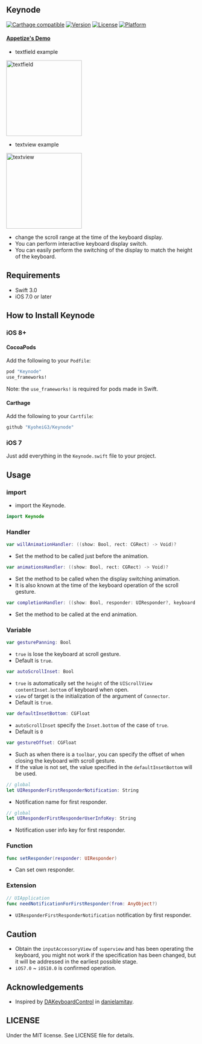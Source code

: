 Keynode
---

[![Carthage compatible](https://img.shields.io/badge/Carthage-compatible-4BC51D.svg?style=flat)](https://github.com/Carthage/Carthage)
[![Version](https://img.shields.io/cocoapods/v/Keynode.svg?style=flat)](http://cocoadocs.org/docsets/Keynode)
[![License](https://img.shields.io/cocoapods/l/Keynode.svg?style=flat)](http://cocoadocs.org/docsets/Keynode)
[![Platform](https://img.shields.io/cocoapods/p/Keynode.svg?style=flat)](http://cocoadocs.org/docsets/Keynode)

#### [Appetize's Demo](https://appetize.io/app/qzmvwjv8m23nn7vkepb9j5bjbw)

* textfield example
<p><img src="https://github.com/KyoheiG3/assets/blob/master/Keynode/textfield.gif" alt="textfield" width="200" /></p>

* textview example
<p><img src="https://github.com/KyoheiG3/assets/blob/master/Keynode/textview.gif" alt="textview" width="200" /></p>

* change the scroll range at the time of the keyboard display.
* You can perform interactive keyboard display switch.
* You can easily perform the switching of the display to match the height of the keyboard.

## Requirements

- Swift 3.0
- iOS 7.0 or later

## How to Install Keynode

### iOS 8+

#### CocoaPods

Add the following to your `Podfile`:

```Ruby
pod "Keynode"
use_frameworks!
```
Note: the `use_frameworks!` is required for pods made in Swift.

#### Carthage

Add the following to your `Cartfile`:

```Ruby
github "KyoheiG3/Keynode"
```

### iOS 7

Just add everything in the `Keynode.swift` file to your project.


## Usage

### import

* import the Keynode.

```Swift
import Keynode
```

### Handler


```Swift
var willAnimationHandler: ((show: Bool, rect: CGRect) -> Void)?
```
* Set the method to be called just before the animation.

```Swift
var animationsHandler: ((show: Bool, rect: CGRect) -> Void)?
```
* Set the method to be called when the display switching animation.
* It is also known at the time of the keyboard operation of the scroll gesture.

```Swift
var completionHandler: ((show: Bool, responder: UIResponder?, keyboard: UIView?) -> Void)?
```
* Set the method to be called at the end animation.

### Variable


```Swift
var gesturePanning: Bool
```
* `true` is lose the keyboard at scroll gesture.
* Default is `true`.

```Swift
var autoScrollInset: Bool
```
* `true` is automatically set the `height` of the `UIScrollView contentInset.bottom` of keyboard when open.
* `view` of target is the initialization of the argument of `Connector`.
* Default is `true`.

```Swift
var defaultInsetBottom: CGFloat
```
* `autoScrollInset` specify the `Inset.bottom` of the case of `true`.
* Default is `0`

```Swift
var gestureOffset: CGFloat
```
* Such as when there is a `toolbar`, you can specify the offset of when closing the keyboard with scroll gesture.
* If the value is not set, the value specified in the `defaultInsetBottom` will be used.

```Swift
// global
let UIResponderFirstResponderNotification: String
```
* Notification name for first responder.

```Swift
// global
let UIResponderFirstResponderUserInfoKey: String
```
* Notification user info key for first responder.


### Function

```swift
func setResponder(responder: UIResponder)
```
* Can set own responder.


### Extension

```swift
// UIApplication
func needNotificationForFirstResponder(from: AnyObject?)
```
* `UIResponderFirstResponderNotification` notification by first responder.

## Caution
* Obtain the `inputAccessoryView` of `superview` and has been operating the keyboard, you might not work if the specification has been changed, but it will be addressed in the earliest possible stage.
* `iOS7.0` ~ `iOS10.0` is confirmed operation.

## Acknowledgements

* Inspired by [DAKeyboardControl](https://github.com/danielamitay/DAKeyboardControl) in [danielamitay](https://github.com/danielamitay).

## LICENSE
Under the MIT license. See LICENSE file for details.
